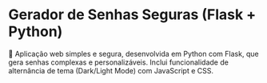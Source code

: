 # Gerador de Senhas Seguras (Flask + Python)

🔑 Aplicação web simples e segura, desenvolvida em Python com Flask, que gera senhas complexas e personalizáveis. Inclui funcionalidade de alternância de tema (Dark/Light Mode) com JavaScript e CSS.
